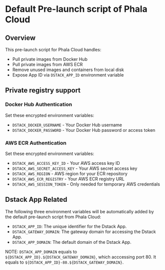 # Default Pre-launch script of Phala Cloud

## Overview

This pre-launch script for Phala Cloud handles:

- Pull private images from Docker Hub
- Pull private images from AWS ECR  
- Remove unused images and containers from local disk
- Expose App ID via `DSTACK_APP_ID` environment variable

## Private registry support

### Docker Hub Authentication

Set these encrypted environment variables:

- `DSTACK_DOCKER_USERNAME` - Your Docker Hub username
- `DSTACK_DOCKER_PASSWORD` - Your Docker Hub password or access token

### AWS ECR Authentication

Set these encrypted environment variables:

- `DSTACK_AWS_ACCESS_KEY_ID` - Your AWS access key ID
- `DSTACK_AWS_SECRET_ACCESS_KEY` - Your AWS secret access key
- `DSTACK_AWS_REGION` - AWS region for your ECR repository
- `DSTACK_AWS_ECR_REGISTRY` - Your AWS ECR registry URL
- `DSTACK_AWS_SESSION_TOKEN` - Only needed for temporary AWS credentials

## Dstack App Related

The following three environment variables will be automatically added by the default pre-launch script from Phala Cloud:

- `DSTACK_APP_ID`: The unique identifier for the Dstack App.
- `DSTACK_GATEWAY_DOMAIN`: The gateway domain for accessing the Dstack App.
- `DSTACK_APP_DOMAIN`: The default domain of the Dstack App.

NOTE: `DSTACK_APP_DOMAIN` equals to `${DSTACK_APP_ID}.${DSTACK_GATEWAY_DOMAIN}`, which acccessing port 80. It equals to `${DSTACK_APP_ID}-80.${DSTACK_GATEWAY_DOMAIN}`.

